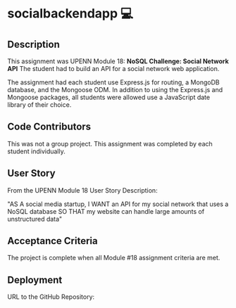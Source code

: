 # socialbackendapp 💻


## Description
This assignment was UPENN Module 18: **NoSQL Challenge: Social Network API**
The student had to build an API for a social network web application.  

 The assignment had each student use Express.js for routing, a MongoDB database, and the Mongoose ODM. In addition to using the Express.js and Mongoose packages, all students were allowed use a JavaScript date library of their choice.  


## Code Contributors
This was not a group project.  This assignment was completed by each student individually.  



## User Story
From the UPENN Module 18 User Story Description:

"AS A social media startup,
I WANT an API for my social network that uses a NoSQL database
SO THAT my website can handle large amounts of unstructured data"


## Acceptance Criteria
The project is complete when all Module #18 assignment criteria are met.


## Deployment 
URL to the GitHub Repository: